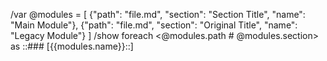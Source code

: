 /var @modules = [
  {"path": "file.md", "section": "Section Title", "name": "Main Module"},
  {"path": "file.md", "section": "Original Title", "name": "Legacy Module"}
]
/show foreach <@modules.path # @modules.section> as ::### [{{modules.name}}::]